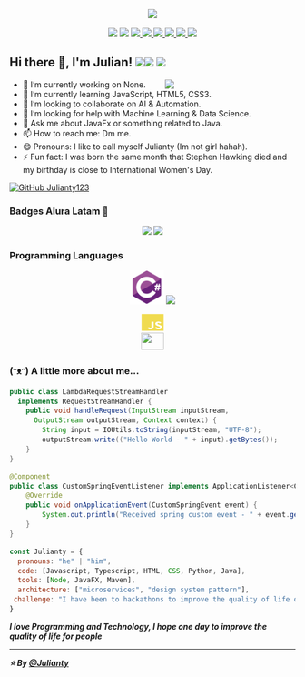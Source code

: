 <p align="center">
  <img src="https://user-images.githubusercontent.com/22751572/176600248-efb67117-0c5c-4050-a1dd-00d3869f929f.gif" width="500">
<p>

<p align="center">
  <img src="https://github-readme-stats.vercel.app/api/top-langs/?username=Julianty123&langs_count=10&theme=dark&layout=compact" width="400">
  <img src="https://github-readme-stats.vercel.app/api?username=Julianty123&show_icons=true&theme=gruvbox"/>
  <a href="https://github.com/Julianty123/GMazeRunner">
    <img src="https://github-readme-stats.vercel.app/api/pin/?username=Julianty123&repo=GMazeRunner&theme=dark&show_owner=true">
  </a>
  <a href="https://github.com/Julianty123/Account-Creator">
    <img src="https://github-readme-stats.vercel.app/api/pin/?username=Julianty123&repo=Account-Creator&theme=dark&show_owner=true">
  <a>
  <a href="https://github.com/Julianty123/alura-reto1">
    <img src="https://github-readme-stats.vercel.app/api/pin/?username=Julianty123&repo=alura-reto1&theme=dark&show_owner=true">
  <a>
  <a href="https://github.com/sirjonasxx/G-Earth">
    <img src="https://github-readme-stats.vercel.app/api/pin/?username=sirjonasxx&repo=G-Earth&theme=dark">
  <a>
  <a href="https://github.com/Julianty123/GBasketball">
    <img src="https://github-readme-stats.vercel.app/api/pin/?username=Julianty123&repo=GBasketball&theme=dark&show_owner=true">
  <a>
  <a href="https://github.com/Julianty123/Julianty123">
    <img src="https://github-readme-stats.vercel.app/api/pin/?username=Julianty123&repo=Julianty123&theme=dark&show_owner=true">
  <a>
<p>

<h2> Hi there 👋, I'm Julian! <img src="https://media.giphy.com/media/mGcNjsfWAjY5AEZNw6/giphy.gif" width="50"><img src="https://media.giphy.com/media/WUlplcMpOCEmTGBtBW/giphy.gif" width="30"> <img src="https://media.giphy.com/media/fYSnHlufseco8Fh93Z/giphy.gif" width="30"></h2>

<img align='right' src="https://images.prismic.io/developer-economics/7ef728200dcb7a79b2ca49e6ac26f8aa6956e28e_join-community.png" width="230">


- 🔭 I’m currently working on None.
- 🌱 I’m currently learning JavaScript, HTML5, CSS3.
- 👯 I’m looking to collaborate on AI & Automation.
- 🤔 I’m looking for help with Machine Learning & Data Science.
- 💬 Ask me about JavaFx or something related to Java.
- 📫 How to reach me: Dm me.
- 😄 Pronouns: I like to call myself Julianty (Im not girl hahah).
- ⚡ Fun fact: I was born the same month that Stephen Hawking died and my birthday is close to International Women's Day.

[![GitHub Julianty123](https://img.shields.io/github/followers/Julianty123?label=follow&style=social)](https://github.com/Julianty123)

###  Badges Alura Latam 🥇
<p align="center">
  <img  width="150"  src="https://user-images.githubusercontent.com/89808639/172972842-0bf8d44c-eb7c-47c6-81e8-9d5460d57d1a.png">
  <img  width="150" src="https://user-images.githubusercontent.com/89808639/172972855-67c89cc5-4c62-4187-a838-78a33c676208.png">
<p>

###  Programming Languages
<p align="center">
  <img src="https://raw.githubusercontent.com/devicons/devicon/2ae2a900d2f041da66e950e4d48052658d850630/icons/csharp/csharp-original.svg" width="60" height="60">
  <img src="http://img.shields.io/badge/-Java-5B4638?style=flat-square&logo=java&logoColor=ffffff">
<p>

<div align="center">
  <img height="30" width="40" src="https://raw.githubusercontent.com/devicons/devicon/master/icons/javascript/javascript-plain.svg"><br>
  <img height="30" width="40" src="https://raw.githubusercontent.com/jmnote/z-icons/master/svg/java.svg"><br>
</div>

### (ᵔᴥᵔ) A little more about me...  

```java
public class LambdaRequestStreamHandler
  implements RequestStreamHandler {
    public void handleRequest(InputStream inputStream, 
      OutputStream outputStream, Context context) {
        String input = IOUtils.toString(inputStream, "UTF-8");
        outputStream.write(("Hello World - " + input).getBytes());
    }
}
```

```java
@Component
public class CustomSpringEventListener implements ApplicationListener<CustomSpringEvent> {
    @Override
    public void onApplicationEvent(CustomSpringEvent event) {
        System.out.println("Received spring custom event - " + event.getMessage());
    }
}
```

```js
const Julianty = {
  pronouns: "he" | "him",
  code: [Javascript, Typescript, HTML, CSS, Python, Java],
  tools: [Node, JavaFX, Maven],
  architecture: ["microservices", "design system pattern"],
 challenge: "I have been to hackathons to improve the quality of life of older adults"
}
```

<em><b>I love Programming and Technology, I hope one day to improve the quality of life for people

---

⭐️ By [@Julianty](https://github.com/Julianty123)
